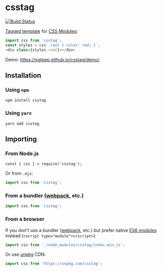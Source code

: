 # csstag

[![Build Status](https://travis-ci.org/sgtpep/csstag.svg?branch=master)](https://travis-ci.org/sgtpep/csstag)

[Tagged template](https://developer.mozilla.org/en-US/docs/Web/JavaScript/Reference/Template_literals#Tagged_templates) for [CSS Modules](https://github.com/css-modules/css-modules):

```javascript
import css from 'csstag';
const styles = css`.root { color: red; }`;
<div class={styles.root}></div>
```

Demo: https://sgtpep.github.io/csstag/demo/.

## Installation

### Using `npm`

```shell
npm install csstag
```

### Using `yarn`

```shell
yarn add csstag
```

## Importing

### From Node.js

```shelljavascript
const { css } = require('csstag');
```

Or from `.mjs`:

```javascript
import css from 'csstag';
```

### From a bundler ([webpack](https://webpack.js.org/), etc.)

```javascript
import css from 'csstag';
```

### From a browser

If you don't use a bundler ([webpack](https://webpack.js.org/), etc.) but prefer native [ES6 modules](http://exploringjs.com/es6/ch_modules.html) instead (`<script type="module"></script>`):

```javascript
import css from './node_modules/csstag/index.min.js';
```

Or use [unpkg](https://unpkg.com/) CDN:

```javascript
import css from 'https://unpkg.com/csstag';
```
